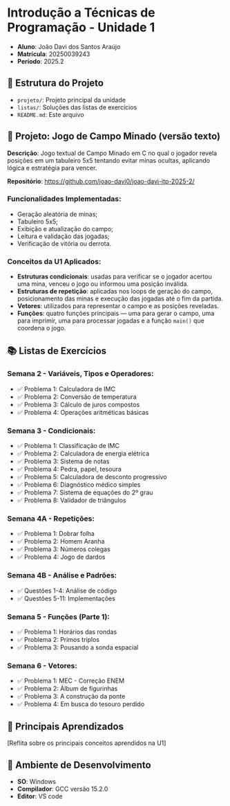 # Introdução a Técnicas de Programação - Unidade 1
- **Aluno**: João Davi dos Santos Araújo
- **Matrícula**: 20250039243
- **Período**: 2025.2

## 📁 Estrutura do Projeto

- `projeto/`: Projeto principal da unidade
- `listas/`: Soluções das listas de exercícios
- `README.md`: Este arquivo

## 🚀 Projeto: Jogo de Campo Minado (versão texto)

**Descrição**: Jogo textual de Campo Minado em C no qual o jogador revela posições em um tabuleiro 5x5 tentando evitar minas ocultas, aplicando lógica e estratégia para vencer.

**Repositório**: https://github.com/joao-davi0/joao-davi-itp-2025-2/

### Funcionalidades Implementadas:
- Geração aleatória de minas;
- Tabuleiro 5x5;
- Exibição e atualização do campo;
- Leitura e validação das jogadas;
- Verificação de vitória ou derrota.

### Conceitos da U1 Aplicados:
- **Estruturas condicionais**: usadas para verificar se o jogador acertou uma mina, venceu o jogo ou informou uma posição inválida.
- **Estruturas de repetição**: aplicadas nos loops de geração do campo, posicionamento das minas e execução das jogadas até o fim da partida.
- **Vetores**: utilizados para representar o campo e as posições reveladas.
- **Funções**: quatro funções principais — uma para gerar o campo, uma para imprimir, uma para processar jogadas e a função `main()` que coordena o jogo.

## 📚 Listas de Exercícios

### Semana 2 - Variáveis, Tipos e Operadores:
- ✅ Problema 1: Calculadora de IMC
- ✅ Problema 2: Conversão de temperatura
- ✅ Problema 3: Cálculo de juros compostos
- ✅ Problema 4: Operações aritméticas básicas

### Semana 3 - Condicionais:
- ✅ Problema 1: Classificação de IMC
- ✅ Problema 2: Calculadora de energia elétrica
- ✅ Problema 3: Sistema de notas
- ✅ Problema 4: Pedra, papel, tesoura
- ✅ Problema 5: Calculadora de desconto progressivo
- ✅ Problema 6: Diagnóstico médico simples
- ✅ Problema 7: Sistema de equações do 2º grau
- ✅ Problema 8: Validador de triângulos

### Semana 4A - Repetições:
- ✅ Problema 1: Dobrar folha
- ✅ Problema 2: Homem Aranha
- ✅ Problema 3: Números colegas
- ✅ Problema 4: Jogo de dardos

### Semana 4B - Análise e Padrões:
- ✅ Questões 1-4: Análise de código
- ✅ Questões 5-11: Implementações

### Semana 5 - Funções (Parte 1):
- ✅ Problema 1: Horários das rondas
- ✅ Problema 2: Primos triplos
- ✅ Problema 3: Pousando a sonda espacial

### Semana 6 - Vetores:
- ✅ Problema 1: MEC - Correção ENEM
- ✅ Problema 2: Álbum de figurinhas
- ✅ Problema 3: A construção da ponte
- ✅ Problema 4: Em busca do tesouro perdido

## 🎯 Principais Aprendizados
[Reflita sobre os principais conceitos aprendidos na U1]

## 🔧 Ambiente de Desenvolvimento
- **SO**: Windows
- **Compilador**: GCC versão 15.2.0
- **Editor**: VS code
